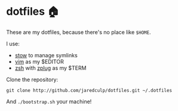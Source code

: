 # dotfiles 🏠

These are my dotfiles, because there's no place like `$HOME`.

I use:
* [stow](https://www.gnu.org/software/stow/) to manage symlinks
* [vim](https://vim.org) as my $EDITOR
* [zsh](https://zsh.org) with [zplug](https://github.com/zplug/zplug) as my $TERM

Clone the repository:
```
git clone http://github.com/jaredculp/dotfiles.git ~/.dotfiles
```

And `./bootstrap.sh` your machine!
